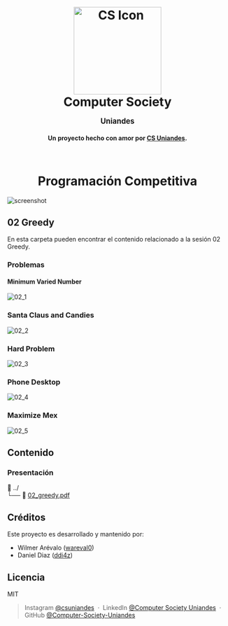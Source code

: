 <h1 align="center">
  <br>
  <a href="http://www.amitmerchant.com/electron-markdownify"><img src="https://github.com/user-attachments/assets/3318bcb7-2eb2-4d11-9a40-6b7017cfbf94" alt="CS Icon" width="200"></a>
  <br>
  Computer Society
  <p style="font-size:0.6em">Uniandes</p> 
</h1>

<h4 align="center">Un proyecto hecho con amor por <a href="https://www.linkedin.com/in/computer-society-uniandes-ba1071331/" target="_blank">CS Uniandes</a>.</h4>

<h1 align="center">
  <br>
  Programación Competitiva
</h1>

![screenshot](https://github.com/user-attachments/assets/5eac8ecc-5d36-4eb9-8576-3a3a1b64c91b)

## 02 Greedy
En esta carpeta pueden encontrar el contenido relacionado a la sesión 02 Greedy.

### Problemas
#### Minimum Varied Number
![02_1](https://github.com/user-attachments/assets/1b3f9a87-a3b9-464f-8959-ca23bb41ee8b)

### Santa Claus and Candies
![02_2](https://github.com/user-attachments/assets/02353ca0-c880-4e6b-b701-4c0c37724247)

### Hard Problem
![02_3](https://github.com/user-attachments/assets/5da7bd75-63f3-417f-81c2-6d40aeef625d)

### Phone Desktop
![02_4](https://github.com/user-attachments/assets/0dd7ec2a-dfbd-4bd6-bf36-e4c8d404841f)

### Maximize Mex
![02_5](https://github.com/user-attachments/assets/12373d98-e9dc-4801-bbc5-575ebfe7d6ac)

## Contenido
### Presentación
📂 ../  
└── 📄 [02_greedy.pdf](https://github.com/Computer-Society-Uniandes/Competitive-Programming/blob/main/content/02_greedy/02_greedy.pdf)

## Créditos
Este proyecto es desarrollado y mantenido por:
- Wilmer Arévalo ([wareval0](http://electron.atom.io/))
- Daniel Diaz ([ddi4z](https://nodejs.org/))

## Licencia
MIT

> Instagram [@csuniandes](https://www.instagram.com/csuniandes?utm_source=ig_web_button_share_sheet&igsh=ZDNlZDc0MzIxNw==) &nbsp;&middot;&nbsp;
> LinkedIn [@Computer Society Uniandes](https://www.linkedin.com/in/computer-society-uniandes-ba1071331/) &nbsp;&middot;&nbsp;
> GitHub [@Computer-Society-Uniandes](https://github.com/Computer-Society-Uniandes)
